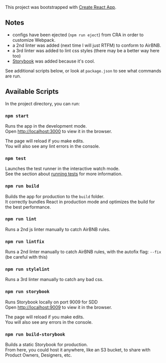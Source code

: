 This project was bootstrapped with [Create React App](https://github.com/facebookincubator/create-react-app).

## Notes
- configs have been ejected (`npm run eject`) from CRA in order to customize Webpack.
- a 2nd linter was added (next time I will just RTFM) to conform to AirBNB.
- a 3rd linter was added to lint css styles (there may be a better way here too)
- [Storybook](https://storybook.js.org/) was added because it's cool.

 See additional scripts below, or look at `package.json` to see what commands are run.

## Available Scripts

In the project directory, you can run:

### `npm start`

Runs the app in the development mode.<br>
Open [http://localhost:3000](http://localhost:3000) to view it in the browser.

The page will reload if you make edits.<br>
You will also see any lint errors in the console.

### `npm test`

Launches the test runner in the interactive watch mode.<br>
See the section about [running tests](#running-tests) for more information.

### `npm run build`

Builds the app for production to the `build` folder.<br>
It correctly bundles React in production mode and optimizes the build for the best performance.

### `npm run lint`

Runs a 2nd js linter manually to catch AirBNB rules.

### `npm run lintfix`

Runs a 2nd linter manually to catch AirBNB rules, with the autofix flag: `--fix` (be careful with this)

### `npm run stylelint`

Runs a 3rd linter manually to catch any bad css.

### `npm run storybook`

Runs Storybook locally on port 9009 for SDD<br>
Open [http://localhost:9009](http://localhost:9009) to view it in the browser.

The page will reload if you make edits.<br>
You will also see any errors in the console.

### `npm run build-storybook`

Builds a static Storybook for production.<br>
From here, you could host it anywhere, like an S3 bucket, to share with Product Owners, Designers, etc.
